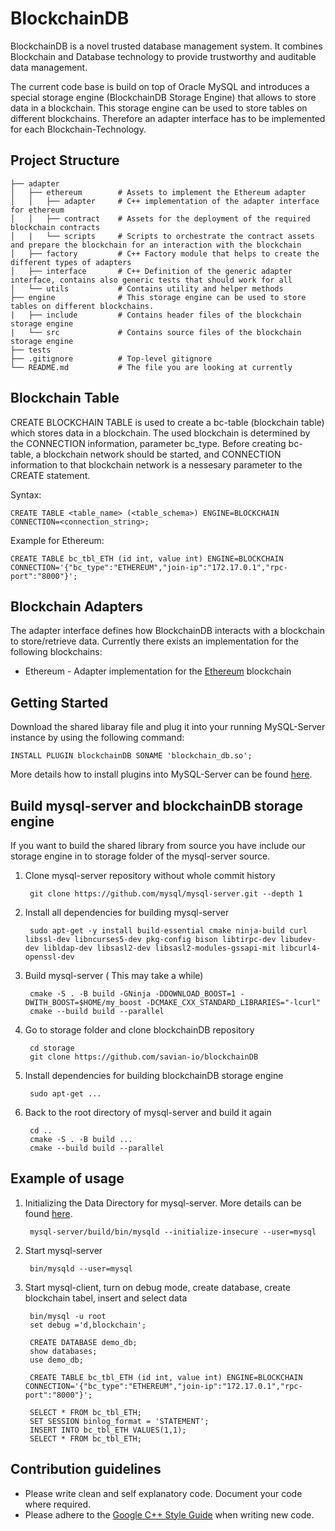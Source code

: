 # BlockchainDB
BlockchainDB is a novel trusted database management system. It combines Blockchain and Database technology to provide trustworthy and auditable data management.

The current code base is build on top of Oracle MySQL and introduces a special storage engine (BlockchainDB Storage Engine) that allows to store data in a blockchain. This storage engine can be used to store tables on different blockchains. Therefore an adapter interface has to be implemented for each Blockchain-Technology.

## Project Structure

```
├── adapter
│   ├── ethereum        # Assets to implement the Ethereum adapter
│   │   ├── adapter     # C++ implementation of the adapter interface for ethereum
│   │   ├── contract    # Assets for the deployment of the required blockchain contracts
│   |   └── scripts     # Scripts to orchestrate the contract assets and prepare the blockchain for an interaction with the blockchain
│   ├── factory         # C++ Factory module that helps to create the different types of adapters
│   ├── interface       # C++ Definition of the generic adapter interface, contains also generic tests that should work for all
│   └── utils           # Contains utility and helper methods
├── engine              # This storage engine can be used to store tables on different blockchains.
|   ├── include         # Contains header files of the blockchain storage engine
|   └── src             # Contains source files of the blockchain storage engine
├── tests
├── .gitignore          # Top-level gitignore
└── README.md           # The file you are looking at currently
```

## Blockchain Table

CREATE BLOCKCHAIN TABLE is used to create a bc-table (blockchain table) which stores data in a blockchain. The used blockchain is determined by the CONNECTION information, parameter bc_type. Before creating bc-table, a blockchain network should be started, and CONNECTION information to that blockchain network is a nessesary parameter to the CREATE statement.

Syntax:

    CREATE TABLE <table_name> (<table_schema>) ENGINE=BLOCKCHAIN CONNECTION=<connection_string>;

Example for Ethereum:

    CREATE TABLE bc_tbl_ETH (id int, value int) ENGINE=BLOCKCHAIN CONNECTION='{"bc_type":"ETHEREUM","join-ip":"172.17.0.1","rpc-port":"8000"}';

## Blockchain Adapters

The adapter interface defines how BlockchainDB interacts with a blockchain to store/retrieve data. Currently there exists an implementation for the following blockchains:

-   Ethereum - Adapter implementation for the [Ethereum](https://ethereum.org/) blockchain


## Getting Started
Download the shared libaray file and plug it into your running MySQL-Server instance by using the following command:

    INSTALL PLUGIN blockchainDB SONAME 'blockchain_db.so';

More details how to install plugins into MySQL-Server can be found [here](https://dev.mysql.com/doc/refman/8.0/en/plugin-loading.html#server-plugin-installing-install-plugin).


## Build mysql-server and blockchainDB storage engine
If you want to build the shared library from source you have include our storage engine in to storage folder of the mysql-server source.

1. Clone mysql-server repository without whole commit history

        git clone https://github.com/mysql/mysql-server.git --depth 1

2. Install all dependencies for building mysql-server

        sudo apt-get -y install build-essential cmake ninja-build curl libssl-dev libncurses5-dev pkg-config bison libtirpc-dev libudev-dev libldap-dev libsasl2-dev libsasl2-modules-gssapi-mit libcurl4-openssl-dev

3. Build mysql-server ( This may take a while)

        cmake -S . -B build -GNinja -DDOWNLOAD_BOOST=1 -DWITH_BOOST=$HOME/my_boost -DCMAKE_CXX_STANDARD_LIBRARIES="-lcurl"
        cmake --build build --parallel

4. Go to storage folder and clone blockchainDB repository

        cd storage
        git clone https://github.com/savian-io/blockchainDB

5. Install dependencies for building blockchainDB storage engine

        sudo apt-get ...

6. Back to the root directory of mysql-server and build it again

        cd ..
        cmake -S . -B build ...
        cmake --build build --parallel

## Example of usage

1. Initializing the Data Directory for mysql-server. More details can be found [here](https://dev.mysql.com/doc/refman/5.7/en/data-directory-initialization.htmln).

        mysql-server/build/bin/mysqld --initialize-insecure --user=mysql

2. Start mysql-server

        bin/mysqld --user=mysql

3. Start mysql-client, turn on debug mode, create database, create blockchain tabel, insert and select data

        bin/mysql -u root
        set debug ='d,blockchain';
        
        CREATE DATABASE demo_db;
        show databases;
        use demo_db;

        CREATE TABLE bc_tbl_ETH (id int, value int) ENGINE=BLOCKCHAIN CONNECTION='{"bc_type":"ETHEREUM","join-ip":"172.17.0.1","rpc-port":"8000"}';

        SELECT * FROM bc_tbl_ETH;
        SET SESSION binlog_format = 'STATEMENT';
        INSERT INTO bc_tbl_ETH VALUES(1,1);
        SELECT * FROM bc_tbl_ETH;

## Contribution guidelines
* Please write clean and self explanatory code. Document your code where required.
* Please adhere to the [Google C++ Style Guide](https://google.github.io/styleguide/cppguide.html) when writing new code.
